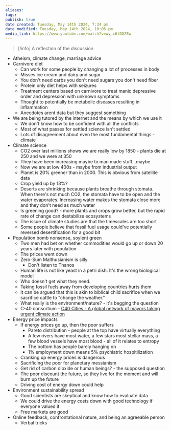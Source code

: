 ```yaml
---
aliases: 
tags: 
publish: true
date created: Tuesday, May 14th 2024, 7:34 pm
date modified: Tuesday, May 14th 2024, 10:06 pm
media_link: https://www.youtube.com/watch?v=wy_c6lDQZEw
---
```


> [!info] A reflection of the discussion

- Atheism, climate change, marriage advice
- Carnivore diet
    - Can work for some people by changing a lot of processes in body
    - Misses ice cream and dairy and sugar
    - You don't need carbs you don't need sugars you don't need fiber
    - Protein only diet helps with seizures
    - Treatment centers based on carnivore to treat manic depressive order and depression with unknown symptoms
    - Thought to potentially be metabolic diseases resulting in inflammation
    - Anecdotes arent data but they suggest something
- We are being tutored by the internet and the means by which we use it
    - We don't know how to be confident with all the conflicts
    - Most of what passes for settled science isn't settled
    - Lots of disagreement about even the most fundamental things - climate
- Climate science
    - CO2 over last millions shows we are really low by 1850 - plants die at 250 and we were at 350
    - They have been increasing maybe to man made stuff…maybe
    - Now we are at low 400s - maybe from industrial output
    - Planet is 20% greener than in 2000. This is obvious from satellite data
    - Crop yield up by 13%?
    - Deserts are shrinking because plants breathe through stomata. When there's not much CO2, the stomata have to be open and the water evaporates. Increasing water makes the stomata close more and they don't need as much water
    - Is greening good? - more plants and crops grow better, but the rapid rate of change can destabilize ecosystems
	- The issue of climate studies are that the timescales are too short
	- Some people believe that fossil fuel usage could've potentially reversed desertification for a good bit
- Population bomb nonsense, soylent green
	- Two men had bet on whether commodities would go up or down 20 years later with population
	- The prices went down
	- Zero-Sum Malthusianism is silly
		- Don't listen to Thanos
	- Human life is not like yeast in a petri dish. It's the wrong biological model
	- Who doesn't get what they need. 
	- Taking fossil fuels away from developing countries hurts them
	- It can be argued that this is akin to biblical child sacrifice when we sacrifice cattle to "change the weather."
	- What really is the environment/nature? - it's begging the question
	- C-40 consortium - [C40 Cities - A global network of mayors taking urgent climate action](https://www.c40.org/) 
- Energy price impacts
	- If energy prices go up, then the poor suffers
		- Pareto distribution - people at the top have virtually everything
		- A few rivers have most water, a few stars most stellar mass, a few blood vessels have most blood - all of it relates to entropy
		- The bottom has people barely hanging on
		- 1% employment down means 5% psychiatric hospitilization
	- Cranking up energy prices is dangerous
	- Sacrificing the poor for planetary messianism
	- Get rid of carbon dioxide or human beings? - the supposed question 
	- The poor discount the future, so they live for the moment and will burn up the future
	- Driving cost of energy down could help
- Environment sustainability spread
	- Good scientists are skeptical and know how to evaluate data
	- We could drive the energy costs down with good technology if everyone valued it
	- Free markets are good
- Online feedback, confrontational nature, and being an agreeable person
	- Verbal tricks